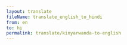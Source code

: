 ```yaml
--- 
layout: translate 
fileName: translate_english_to_hindi 
from: en
to: hi 
permalink: translate/kinyarwanda-to-english
---
```

